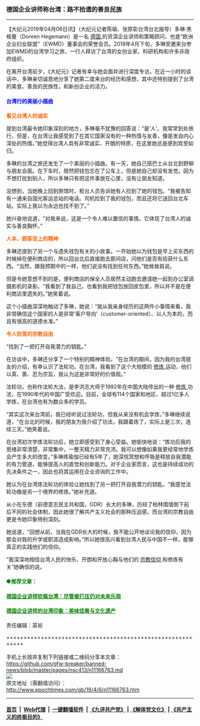 ### 德国企业讲师称台湾：路不拾遗的善良民族
------------------------

<p>
 【大纪元2019年04月06日讯】（大纪元记者陈喻、张原彰台湾台北报导）多琳‧黑格曼（Doreen Hegemann）是一名
 <a href="http://www.epochtimes.com/gb/tag/%E5%BE%B7%E5%9B%BD.html">
  德国
 </a>
 的资深企业讲师和策略顾问，也是“欧洲企业妇女联盟”（EWMD）董事会的荣誉会员。2018年4月下旬，多琳受邀来台参加EWMD的台湾学习之旅，一行人拜访了台湾的女创业家、科研机构和许多非政府组织。
</p>
<p>
 在离开台湾前夕，《大纪元》记者有幸与她会面并进行深度专访。在近一小时的谈话中，多琳亲切诚恳地分享了她第二度来台的经历和感想，其中还特别提到了台湾的美食、善良的民族性，和新创企业的活力。
</p>
<h4>
 <span style="color: #0000ff;">
  台湾行的美丽小插曲
 </span>
</h4>
<p>
 <span style="color: #ff6600;">
  <strong>
   看见台湾人的诚实
  </strong>
 </span>
</p>
<p>
 提到台湾最令她印象深刻的地方，多琳毫不犹豫的回答说：“是‘人’。我常常到处旅行，但是，在台湾让我感受到了在其它国家没有的一种热情与友善，像是发自内心深处的热情。”她觉得台湾人具有非常诚实、开朗的特质，在这里她总是感到宾至如归。
</p>
<p>
 多琳的台湾之旅还发生了一个美丽的小插曲。有一天，她自己搭巴士从台北到野柳与朋友会面。在下车时，居然把钱包忘在了公车上，但是她自己却没有发觉。因为不想打扰到别人，所以多琳只有把这件事放在心里，没有让朋友知道。
</p>
<p>
 没想到，当她晚上回到旅馆时，柜台人员告诉她有人捡到了她的钱包。“我被告知有一通来自国光客运总站的电话。司机捡到了我的钱包，而且还将它送回台北车站，实际上我以为永远也找不到了。”
</p>
<p>
 她兴奋地说道，“对我来说，这是一个令人难以置信的事情。它体现了台湾人的诚实与善良胸怀。”
</p>
<p>
 <strong>
  <span style="color: #ff6600;">
   人本、顾客至上的精神
  </span>
 </strong>
</p>
<p>
 多琳还提到了另一个与遗失钱包有关的小故事。一开始她以为钱包是早上买东西的时候掉在便利商店的，所以回台北后直接跑去那间店，问他们是否有拾获什么东西。“当然，跟我预期中的一样，他们说没有找到任何东西。”她耸耸肩说。
</p>
<p>
 但是令她意想不到的是，便利商店的保全人员居然主动跑去邀请她一起到办公室调摄影机的录影。“我看到了我自己，也看到我把钱包放回皮包里，所以并不是在便利商店里遗失的。”她笑着说。
</p>
<p>
 这个小插曲深深地触动了多琳，她说：“就从我亲身经历的这两件小事情来看，我非常确信这个国家的人是非常‘客户导向’（customer-oriented）、以人为本的，而且有很高的道德水准。”
</p>
<p>
 <strong>
  <span style="color: #ff6600;">
   令人钦羡的宗教自由
  </span>
 </strong>
</p>
<p>
 “找到了一把打开自我潜力的钥匙。”
</p>
<p>
 在访谈中，多琳还分享了一个特别的精神体验。“在台湾的期间，因为我的台湾朋友的介绍，有幸认识了法轮功。在台湾，我看到了这个大规模的
 <a href="http://www.epochtimes.com/gb/tag/%E4%BF%AE%E7%82%BC.html">
  修炼
 </a>
 运动，他们以真、善、忍为宗旨，我认为这是非常好的价值观。”
</p>
<p>
 法轮功，也称作法轮大法，是李洪志大师于1992年在中国大陆传出的一种
 <a href="http://www.epochtimes.com/gb/tag/%E4%BF%AE%E7%82%BC.html">
  修炼
 </a>
 功法，在1990年代的中国广受欢迎。目前，全球有114个国家和地区、超过1亿多人学炼，在台湾也有为数众多的学员。
</p>
<p>
 “其实这次来台湾前，我已经听说过法轮功，但我从来没有机会学炼，”多琳继续说道，“在台北的时候，我的朋友为我介绍了功法，我跟着炼了，实际上是三次，连续三天。”她笑着说。
</p>
<p>
 在台湾初次学炼法轮功后，她立即感受到了身心受益。她愉快地说：“炼功后我的思绪非常清楚，非常集中，一整天精力非常充沛。我可以想像如果我更经常地学炼会产生多大的改变。”多琳练瑜伽已经有5年了，她深信冥想和呼吸是释放自我潜能的有力管道，能够提高人的直觉和创新能力。对于企业家而言，这也是持续成功的先决条件之一，因此也将其运用在企业咨询的工作中。
</p>
<p>
 她认为在台湾炼法轮功的体验让她找到了另一把打开自我潜力的钥匙，“我感觉法轮功像是另一个境界的修炼。”她补充道。
</p>
<p>
 从小在东德（前德意志民主共和国，GDR）长大的多琳，历经了柏林围墙倒下前后不同的社会体制，因此她很了解共产主义社会的那种压迫感，而台湾的宗教自由更是令她印象特别深刻。
</p>
<p>
 她说道，“回想从前，当我在GDR长大的时候，我不能公开地谈论我的信仰，因为那会对我的升学或职涯造成影响。”所以她很高兴看到台湾人民与中国不一样，能够真正的实践他们的信仰。
</p>
<p>
 “我深深地相信台湾人民的快乐、开朗和开放心胸与他们的
 <a href="http://www.epochtimes.com/gb/tag/%E5%AE%97%E6%95%99%E4%BF%A1%E4%BB%B0.html">
  宗教信仰
 </a>
 和修炼有关”她确信的说。
</p>
<h4>
 <span style="color: #008000;">
  ●推荐文章：
 </span>
</h4>
<h4>
 <span style="color: #008000;">
  <a href="http://www.epochtimes.com/gb/19/4/6/n11166760.htm" rel="noopener noreferrer" style="color: #008000;" target="_blank">
   德国企业讲师钦佩台湾：尽管被打压仍对未来乐观
  </a>
 </span>
</h4>
<h4>
 <span style="color: #008000;">
  <a href="http://www.epochtimes.com/gb/19/4/6/n11166765.htm" rel="noopener noreferrer" style="color: #008000;" target="_blank">
   德国企业讲师的台湾印象：美味佳肴与文化遗产
  </a>
 </span>
</h4>
<p>
 责任编辑：英祯
</p>

+++++++++++++++++++++++++++++++++++++++++++++++++++++++++++<br/><br/>
手机上长按并复制下列链接或二维码分享本文章：<br/>
https://github.com/gfw-breaker/banned-news/blob/master/pages/nsc413/n11166763.md <br/>
<a href='https://github.com/gfw-breaker/banned-news/blob/master/pages/nsc413/n11166763.md'><img src='https://github.com/gfw-breaker/banned-news/blob/master/pages/nsc413/n11166763.md.png'/></a> <br/>
原文地址（需翻墙访问）：http://www.epochtimes.com/gb/19/4/6/n11166763.htm


------------------------
#### [首页](https://github.com/gfw-breaker/banned-news/blob/master/README.md) &nbsp;|&nbsp; [Web代理](https://github.com/labour-camp/helloworld) &nbsp;|&nbsp; [一键翻墙软件](https://github.com/gfw-breaker/nogfw/blob/master/README.md) &nbsp;| [《九评共产党》](https://github.com/gfw-breaker/9ping.md/blob/master/README.md#九评之一评共产党是什么) | [《解体党文化》](https://github.com/gfw-breaker/jtdwh.md/blob/master/README.md) | [《共产主义的终极目的》](https://github.com/gfw-breaker/gczydzjmd.md/blob/master/README.md)

